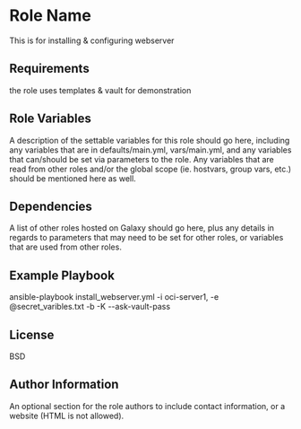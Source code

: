 Role Name
=========

This is for installing & configuring webserver

Requirements
------------

the role uses templates & vault for demonstration

Role Variables
--------------

A description of the settable variables for this role should go here, including any variables that are in defaults/main.yml, vars/main.yml, and any variables that can/should be set via parameters to the role. Any variables that are read from other roles and/or the global scope (ie. hostvars, group vars, etc.) should be mentioned here as well.

Dependencies
------------

A list of other roles hosted on Galaxy should go here, plus any details in regards to parameters that may need to be set for other roles, or variables that are used from other roles.

Example Playbook
----------------

 ansible-playbook install_webserver.yml -i oci-server1,  -e @secret_varibles.txt -b -K --ask-vault-pass
 
 
License
-------

BSD

Author Information
------------------

An optional section for the role authors to include contact information, or a website (HTML is not allowed).
